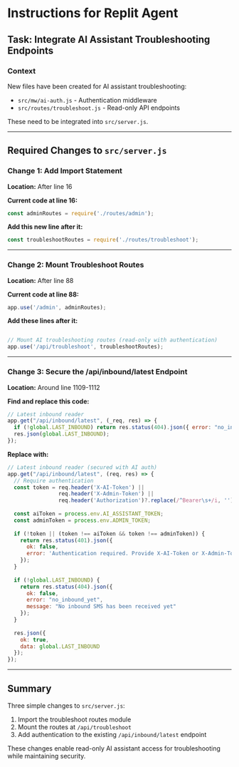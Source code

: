 # Instructions for Replit Agent

## Task: Integrate AI Assistant Troubleshooting Endpoints

### Context
New files have been created for AI assistant troubleshooting:
- `src/mw/ai-auth.js` - Authentication middleware
- `src/routes/troubleshoot.js` - Read-only API endpoints

These need to be integrated into `src/server.js`.

---

## Required Changes to `src/server.js`

### Change 1: Add Import Statement

**Location:** After line 16

**Current code at line 16:**
```javascript
const adminRoutes = require('./routes/admin');
```

**Add this new line after it:**
```javascript
const troubleshootRoutes = require('./routes/troubleshoot');
```

---

### Change 2: Mount Troubleshoot Routes

**Location:** After line 88

**Current code at line 88:**
```javascript
app.use('/admin', adminRoutes);
```

**Add these lines after it:**
```javascript

// Mount AI troubleshooting routes (read-only with authentication)
app.use('/api/troubleshoot', troubleshootRoutes);
```

---

### Change 3: Secure the /api/inbound/latest Endpoint

**Location:** Around line 1109-1112

**Find and replace this code:**
```javascript
// Latest inbound reader
app.get("/api/inbound/latest", (_req, res) => {
  if (!global.LAST_INBOUND) return res.status(404).json({ error: "no_inbound_yet" });
  res.json(global.LAST_INBOUND);
});
```

**Replace with:**
```javascript
// Latest inbound reader (secured with AI auth)
app.get("/api/inbound/latest", (req, res) => {
  // Require authentication
  const token = req.header('X-AI-Token') || 
                req.header('X-Admin-Token') ||
                req.header('Authorization')?.replace(/^Bearer\s+/i, '');
  
  const aiToken = process.env.AI_ASSISTANT_TOKEN;
  const adminToken = process.env.ADMIN_TOKEN;
  
  if (!token || (token !== aiToken && token !== adminToken)) {
    return res.status(401).json({ 
      ok: false, 
      error: 'Authentication required. Provide X-AI-Token or X-Admin-Token header.' 
    });
  }
  
  if (!global.LAST_INBOUND) {
    return res.status(404).json({ 
      ok: false, 
      error: "no_inbound_yet",
      message: "No inbound SMS has been received yet" 
    });
  }
  
  res.json({
    ok: true,
    data: global.LAST_INBOUND
  });
});
```

---

## Summary

Three simple changes to `src/server.js`:
1. Import the troubleshoot routes module
2. Mount the routes at `/api/troubleshoot`
3. Add authentication to the existing `/api/inbound/latest` endpoint

These changes enable read-only AI assistant access for troubleshooting while maintaining security.

